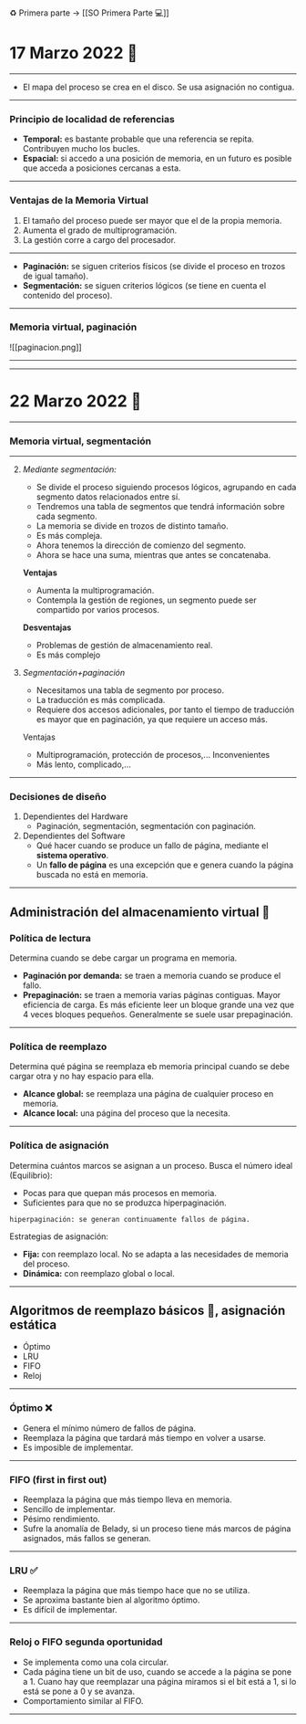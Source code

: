 ♻️ Primera parte -> [[SO Primera Parte 💻]]
# 17 Marzo 2022 🧨
---
- El mapa del proceso se crea en el disco. Se usa asignación no contigua.
---
### Principio de localidad de referencias
- **Temporal:** es bastante probable que una referencia se repita. Contribuyen mucho los bucles.
- **Espacial:** si accedo a una posición de memoria, en un futuro es posible que acceda a posiciones cercanas a esta.
---
### Ventajas de la Memoria Virtual
1. El tamaño del proceso puede ser mayor que el de la propia memoria.
2. Aumenta el grado de multiprogramación.
3. La gestión corre a cargo del procesador.
---
- **Paginación:** se siguen criterios físicos (se divide el proceso en trozos de igual tamaño).
- **Segmentación:** se siguen criterios lógicos (se tiene en cuenta el contenido del proceso).
---
### Memoria virtual, paginación
![[paginacion.png]]

---
---
# 22 Marzo 2022 🌽
---

### Memoria virtual, segmentación
---
2. *Mediante segmentación:*
	- Se divide el proceso siguiendo procesos lógicos, agrupando en cada segmento datos relacionados entre sí. 
	- Tendremos una tabla de segmentos que tendrá información sobre cada segmento.
	- La memoria se divide en trozos de distinto tamaño.
	- Es más compleja.
	- Ahora tenemos la dirección de comienzo del segmento.
	- Ahora se hace una suma, mientras que antes se concatenaba.
	
	**Ventajas**
	- Aumenta la multiprogramación.
	- Contempla la gestión de regiones, un segmento puede ser compartido por varios procesos.
	
	**Desventajas**
	- Problemas de gestión de almacenamiento real.
	- Es más complejo
3. *Segmentación+paginación*
	- Necesitamos una tabla de segmento por proceso.
	- La traducción es más complicada.
	- Requiere dos accesos adicionales, por tanto el tiempo de traducción es mayor que en paginación, ya que requiere un acceso más.
	
	Ventajas
	- Multiprogramación, protección de procesos,...
	Inconvenientes
	- Más lento, complicado,...
---
### Decisiones de diseño
1. Dependientes del Hardware
	- Paginación, segmentación, segmentación con paginación.
2. Dependientes del Software
	- Qué hacer cuando se produce un fallo de página, mediante el **sistema operativo**.
	- Un **fallo de página** es una excepción que e genera cuando la página buscada no está en memoria.
---
##  Administración del almacenamiento virtual 🥪

### Política de lectura
Determina cuando se debe cargar un programa en memoria.
- **Paginación por demanda:** se traen a memoria cuando se produce el fallo.
- **Prepaginación:** se traen a memoria varias páginas contiguas. Mayor eficiencia de carga. Es más eficiente leer un bloque grande una vez que 4 veces bloques pequeños.
Generalmente se suele usar prepaginación.
---
### Política de reemplazo
Determina qué página se reemplaza eb memoria principal cuando se debe cargar otra y no hay espacio para ella.
- **Alcance global:** se reemplaza una página de cualquier proceso en memoria.
- **Alcance local:** una página del proceso que la necesita.
---
### Política de asignación
Determina cuántos marcos se asignan a un proceso.
Busca el número ideal (Equilibrio):
- Pocas para que quepan más procesos en memoria.
- Suficientes para que no se produzca hiperpaginación.
```
hiperpaginación: se generan continuamente fallos de página.
```
Estrategias de asignación:

- **Fija:** con reemplazo local. No se adapta a las necesidades de memoria del proceso.
- **Dinámica:** con reemplazo global o local.
---
## Algoritmos de reemplazo básicos 🥗, asignación estática
- Óptimo
- LRU
- FIFO
- Reloj
---
### Óptimo ❌
- Genera el mínimo número de fallos de página.
- Reemplaza la página que tardará más tiempo en volver a usarse.
- Es imposible de implementar.
---
### FIFO (first in first out)
- Reemplaza la página que más tiempo lleva en memoria.
- Sencillo de implementar.
- Pésimo rendimiento.
- Sufre la anomalía de Belady, si un proceso tiene más marcos de página asignados, más fallos se generan.
---
### LRU ✅
- Reemplaza la página que más tiempo hace que no se utiliza.
- Se aproxima bastante bien al algoritmo óptimo.
- Es difícil de implementar.
---
### Reloj o FIFO segunda oportunidad
- Se implementa como una cola circular.
- Cada página tiene un bit de uso, cuando se accede a la página se pone a 1. Cuano hay que reemplazar una página miramos si el bit está a 1, si lo está se pone a 0 y se avanza.
- Comportamiento similar al FIFO.
---